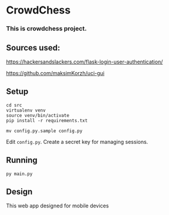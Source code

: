 # CrowdChess
### This is crowdchess project.

## Sources used:
https://hackersandslackers.com/flask-login-user-authentication/

https://github.com/maksimKorzh/uci-gui

## Setup

```
cd src
virtualenv venv
source venv/bin/activate
pip install -r requirements.txt
```

```
mv config.py.sample config.py
```

Edit `config.py`. Create a secret key for managing sessions.

## Running

```py main.py```

## Design
This web app designed for mobile devices